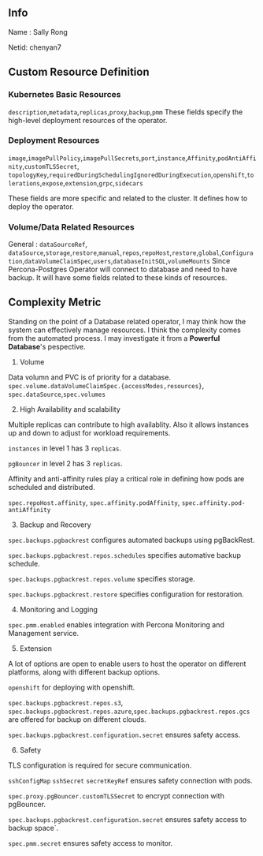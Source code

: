 ## Info
Name : Sally Rong

Netid: chenyan7

## Custom Resource Definition

### Kubernetes Basic Resources
`description`,`metadata`,`replicas`,`proxy`,`backup`,`pmm`
These fields specify the high-level deployment resources of the operator.

### Deployment Resources
`image`,`imagePullPolicy`,`imagePullSecrets`,`port`,`instance`,`Affinity`,`podAntiAffinity`,`customTLSSecret`,
`topologyKey`,`requiredDuringSchedulingIgnoredDuringExecution`,`openshift`,`tolerations`,`expose`,`extension`,`grpc`,`sidecars`


These fields are more specific and related to the cluster. It defines how to deploy the operator.

### Volume/Data Related Resources
General : `dataSourceRef`,` dataSource`,`storage`,`restore`,`manual`,`repos`,`repoHost`,`restore`,`global`,`Configuration`,`dataVolumeClaimSpec`,`users`,`databaseInitSQL`,`volumeMounts`
Since Percona-Postgres Operator will connect to database and need to have backup. It will have some fields related to these kinds of resources.

## Complexity Metric
Standing on the point of a Database related operator, I may think how the system can effectively manage resources. I think the complexity comes from the automated process. I may investigate it from a **Powerful Database**'s pespective. 

1. Volume
   
Data volumn and PVC is of priority for a database.
`spec.volume.dataVolumeClaimSpec.{accessModes,resources}`, `spec.dataSource`,`spec.volumes` 

2. High Availability and scalability
   
Multiple replicas can contribute to high availablity. Also it allows instances up and down to adjust for workload requirements. 

`instances` in level 1 has 3 `replicas`. 

`pgBouncer` in level 2 has 3 `replicas`.  

Affinity and anti-affinity rules play a critical role in defining how pods are scheduled and distributed. 

`spec.repoHost.affinity`, `spec.affinity.podAffinity`, `spec.affinity.pod-antiAffinity`

3. Backup and Recovery
   
`spec.backups.pgbackrest` configures automated backups using pgBackRest. 

`spec.backups.pgbackrest.repos.schedules` specifies automative backup schedule. 

`spec.backups.pgbackrest.repos.volume` specifies storage. 

`spec.backups.pgbackrest.restore` specifies configuration for restoration.

4. Monitoring and Logging 

`spec.pmm.enabled` enables integration with Percona Monitoring and Management service.

5. Extension
   
A lot of options are open to enable users to host the operator on different platforms, along with different backup options. 

`openshift` for deploying with openshift.   

`spec.backups.pgbackrest.repos.s3`, `spec.backups.pgbackrest.repos.azure`,`spec.backups.pgbackrest.repos.gcs` are offered for backup on different clouds.   

`spec.backups.pgbackrest.configuration.secret` ensures safety access.

6. Safety
   
TLS configuration is required for secure communication.  

`sshConfigMap` `sshSecret` `secretKeyRef` ensures safety connection with pods. 

`spec.proxy.pgBouncer.customTLSSecret` to encrypt connection with pgBouncer. 

`spec.backups.pgbackrest.configuration.secret` ensures safety access to backup space`. 

`spec.pmm.secret` ensures safety access to monitor.
